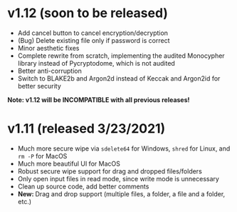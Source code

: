 # v1.12 (soon to be released)
<ul>
	<li>Add cancel button to cancel encryption/decryption</li>
	<li>(Bug) Delete existing file only if password is correct</li>
	<li>Minor aesthetic fixes</li>
	<li>Complete rewrite from scratch, implementing the audited Monocypher library instead of Pycryptodome, which is not audited</li>
	<li>Better anti-corruption</li>
	<li>Switch to BLAKE2b and Argon2d instead of Keccak and Argon2id for better security</li>
</ul>
<strong>Note: v1.12 will be INCOMPATIBLE with all previous releases!</strong>

# v1.11 (released 3/23/2021)
<ul>
	<li>Much more secure wipe via <code>sdelete64</code> for Windows, <code>shred</code> for Linux, and <code>rm -P</code> for MacOS</li>
	<li>Much more beautiful UI for MacOS</li>
	<li>Robust secure wipe support for drag and dropped files/folders</li>
	<li>Only open input files in read mode, since write mode is unnecessary</li>
	<li>Clean up source code, add better comments</li>
	<li><strong>New: </strong>Drag and drop support (multiple files, a folder, a file and a folder, etc.)</li>
</ul>

